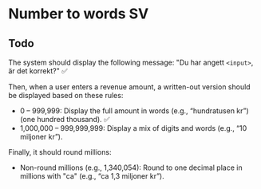 # Number to words SV

## Todo

The system should display the following message: "Du har angett `<input>`, är det korrekt?" ✅

Then, when a user enters a revenue amount, a written-out version should be displayed based on these rules:

- 0 – 999,999: Display the full amount in words (e.g., “hundratusen kr”) (one hundred thousand). ✅
- 1,000,000 – 999,999,999: Display a mix of digits and words (e.g., “10 miljoner kr”).

Finally, it should round millions:

- Non-round millions (e.g., 1,340,054): Round to one decimal place in millions with "ca" (e.g., “ca 1,3 miljoner kr”).

